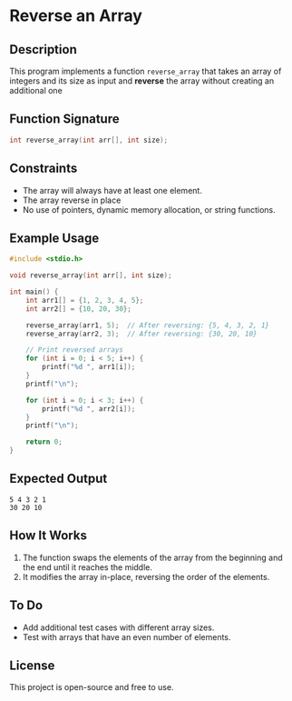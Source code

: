 # Reverse an Array

## Description
This program implements a function `reverse_array` that takes an array of integers and its size as input and **reverse** the array without creating an additional one

## Function Signature
```c
int reverse_array(int arr[], int size);
```

## Constraints
- The array will always have at least one element.
- The array reverse in place
- No use of pointers, dynamic memory allocation, or string functions.

## Example Usage
```c
#include <stdio.h>

void reverse_array(int arr[], int size);

int main() {
    int arr1[] = {1, 2, 3, 4, 5};
    int arr2[] = {10, 20, 30};

    reverse_array(arr1, 5);  // After reversing: {5, 4, 3, 2, 1}
    reverse_array(arr2, 3);  // After reversing: {30, 20, 10}

    // Print reversed arrays
    for (int i = 0; i < 5; i++) {
        printf("%d ", arr1[i]);
    }
    printf("\n");

    for (int i = 0; i < 3; i++) {
        printf("%d ", arr2[i]);
    }
    printf("\n");

    return 0;
}
```

## Expected Output
```
5 4 3 2 1 
30 20 10
```

## How It Works
1. The function swaps the elements of the array from the beginning and the end until it reaches the middle.
2. It modifies the array in-place, reversing the order of the elements.

## To Do
- Add additional test cases with different array sizes.
- Test with arrays that have an even number of elements.

## License
This project is open-source and free to use.
